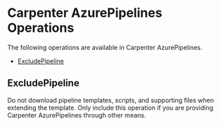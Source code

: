 # Carpenter AzurePipelines Operations

The following operations are available in Carpenter AzurePipelines.

* [ExcludePipeline](#excludepipeline)

## ExcludePipeline

Do not download pipeline templates, scripts, and supporting files when extending the template. Only include this
operation if you are providing Carpenter AzurePipelines through other means.
